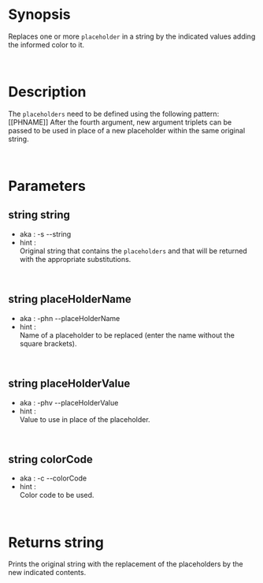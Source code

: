 # Synopsis

Replaces one or more `placeholder` in a string by the indicated values adding 
the informed color to it.



&nbsp;

# Description

The `placeholders` need to be defined using the following pattern: [[PHNAME]]
After the fourth argument, new argument triplets can be passed to be used in 
place of a new placeholder within the same original string.



&nbsp;

# Parameters

## string string

- aka       : -s --string
- hint      :  
  Original string that contains the `placeholders` and that will be returned 
  with the appropriate substitutions.

&nbsp;


## string placeHolderName

- aka       : -phn --placeHolderName
- hint      :  
  Name of a placeholder to be replaced (enter the name without the square 
  brackets).

&nbsp;


## string placeHolderValue

- aka       : -phv --placeHolderValue
- hint      :  
  Value to use in place of the placeholder.

&nbsp;


## string colorCode

- aka       : -c --colorCode
- hint      :  
  Color code to be used.



&nbsp;

# Returns string

Prints the original string with the replacement of the placeholders by the new 
indicated contents.